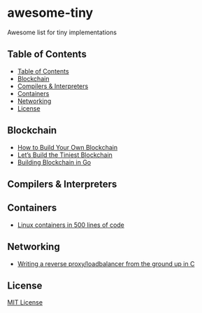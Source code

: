 # awesome-tiny
Awesome list for tiny implementations

## Table of Contents

<!-- TOC depthFrom:2 depthTo:6 withLinks:1 updateOnSave:1 orderedList:0 -->

- [Table of Contents](#table-of-contents)
- [Blockchain](#blockchain)
- [Compilers & Interpreters](#compilers-interpreters)
- [Containers](#containers)
- [Networking](#networking)
- [License](#license)

<!-- /TOC -->

## Blockchain
- [How to Build Your Own Blockchain](https://bigishdata.com/2017/10/17/write-your-own-blockchain-part-1-creating-storing-syncing-displaying-mining-and-proving-work/)
- [Let’s Build the Tiniest Blockchain](https://medium.com/crypto-currently/lets-build-the-tiniest-blockchain-e70965a248b)
- [Building Blockchain in Go](https://jeiwan.cc/posts/building-blockchain-in-go-part-1/)

## Compilers & Interpreters


## Containers
- [Linux containers in 500 lines of code](https://blog.lizzie.io/linux-containers-in-500-loc.html)

## Networking
- [Writing a reverse proxy/loadbalancer from the ground up in C](http://www.gilesthomas.com/2013/08/writing-a-reverse-proxyloadbalancer-from-the-ground-up-in-c-part-0/)

## License
[MIT License](LICENSE)
